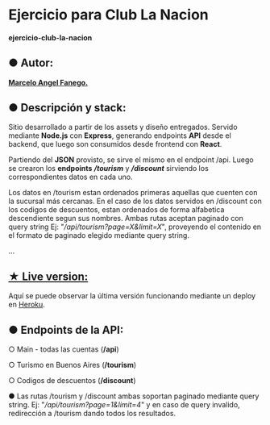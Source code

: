 # Ejercicio para Club La Nacion
#### ejercicio-club-la-nacion

## ● Autor:

[**Marcelo Angel Fanego.**](https://www.linkedin.com/in/maf248/)

## ● Descripción y stack:

Sitio desarrollado a partir de los assets y diseño entregados. Servido mediante **Node.js** con **Express**, generando endpoints **API** desde el backend, que luego son consumidos desde frontend con **React**.

Partiendo del **JSON** provisto, se sirve el mismo en el endpoint /api. Luego se crearon los **endpoints** ***/tourism*** y ***/discount*** sirviendo los correspondientes datos en cada uno.

Los datos en /tourism estan ordenados primeras aquellas que cuenten con la sucursal más cercanas. En el caso de los datos servidos en /discount con los codigos de descuentos, estan ordenados de forma alfabetica descendiente segun sus nombres.
Ambas rutas aceptan paginado con query string Ej: "*/api/tourism?page=X&limit=X*", proveyendo el contenido en el formato de paginado elegido mediante query string.

...

## [★ Live version:](https://ejercicio-club-la-nacion.herokuapp.com)

Aquí se puede observar la última versión funcionando mediante un deploy en [Heroku](https://ejercicio-club-la-nacion.herokuapp.com).


## ● Endpoints de la API:

○ Main - todas las cuentas (**/api**)

○ Turismo en Buenos Aires (**/tourism**)

○ Codigos de descuentos (**/discount**)

● Las rutas /tourism y /discount ambas soportan paginado mediante query string. Ej: "*/api/tourism?page=1&limit=4*" y en caso de query invalido, redirección a /tourism dando todos los resultados.

